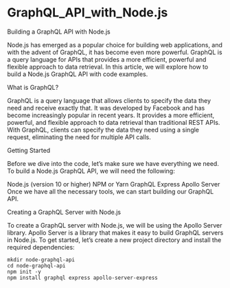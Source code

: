 # GraphQL_API_with_Node.js
Building a GraphQL API with Node.js

Node.js has emerged as a popular choice for building web applications, and with the advent of GraphQL, it has become even more powerful. GraphQL is a query language for APIs that provides a more efficient, powerful and flexible approach to data retrieval. In this article, we will explore how to build a Node.js GraphQL API with code examples.

What is GraphQL?

GraphQL is a query language that allows clients to specify the data they need and receive exactly that. It was developed by Facebook and has become increasingly popular in recent years. It provides a more efficient, powerful, and flexible approach to data retrieval than traditional REST APIs. With GraphQL, clients can specify the data they need using a single request, eliminating the need for multiple API calls.

Getting Started

Before we dive into the code, let’s make sure we have everything we need. To build a Node.js GraphQL API, we will need the following:

Node.js (version 10 or higher)
NPM or Yarn
GraphQL
Express
Apollo Server
Once we have all the necessary tools, we can start building our GraphQL API.

Creating a GraphQL Server with Node.js

To create a GraphQL server with Node.js, we will be using the Apollo Server library. Apollo Server is a library that makes it easy to build GraphQL servers in Node.js. To get started, let’s create a new project directory and install the required dependencies:

```
mkdir node-graphql-api
cd node-graphql-api
npm init -y
npm install graphql express apollo-server-express
```

